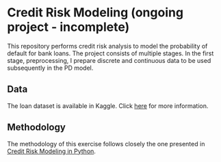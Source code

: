# Credit Risk Modeling (ongoing project - incomplete)
This repository performs credit risk analysis to model the probability of default for bank loans. The project consists of multiple stages. In the first stage, preprocessing, I prepare discrete and continuous data to be used subsequently in the PD model. 
## Data
The loan dataset is available in Kaggle. Click [here](https://www.kaggle.com/mrferozi/loan-data-for-dummy-bank) for more information.
## Methodology
The methodology of this exercise follows closely the one presented in [Credit Risk Modeling in Python](https://www.udemy.com/course/credit-risk-modeling-in-python/).

